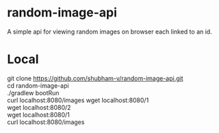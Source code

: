 # random-image-api
A simple api for viewing random images on browser each linked to an id.

# Local
git clone https://github.com/shubham-v/random-image-api.git                                                                                                         
cd random-image-api                                                                                                                                          
./gradlew bootRun                                                                                                                                                        
curl localhost:8080/images
wget localhost:8080/1                                                                                                                           
wget localhost:8080/2                                                                                                                               
wget localhost:8080/1                                                                                                                     
curl localhost:8080/images                                                                                                                                        


